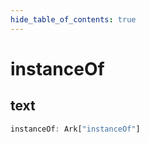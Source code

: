 ```yaml
---
hide_table_of_contents: true
---
```


# instanceOf

## text

```ts
instanceOf: Ark["instanceOf"]
```
